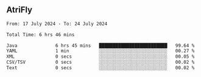 ## AtriFly

<!--START_SECTION:waka-->

```txt
From: 17 July 2024 - To: 24 July 2024

Total Time: 6 hrs 46 mins

Java              6 hrs 45 mins   █████████████████████████   99.64 %
YAML              1 min           ░░░░░░░░░░░░░░░░░░░░░░░░░   00.27 %
XML               0 secs          ░░░░░░░░░░░░░░░░░░░░░░░░░   00.05 %
CSV/TSV           0 secs          ░░░░░░░░░░░░░░░░░░░░░░░░░   00.02 %
Text              0 secs          ░░░░░░░░░░░░░░░░░░░░░░░░░   00.02 %
```

<!--END_SECTION:waka-->

